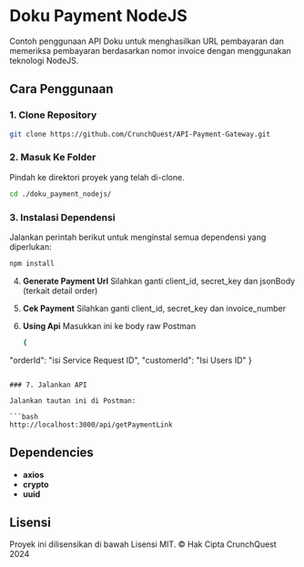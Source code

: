 # Doku Payment NodeJS

Contoh penggunaan API Doku untuk menghasilkan URL pembayaran dan memeriksa pembayaran berdasarkan nomor invoice dengan menggunakan teknologi NodeJS.

## Cara Penggunaan

### 1. Clone Repository

```bash
git clone https://github.com/CrunchQuest/API-Payment-Gateway.git
```

### 2. Masuk Ke Folder

Pindah ke direktori proyek yang telah di-clone.

```bash
cd ./doku_payment_nodejs/
```

### 3. Instalasi Dependensi

Jalankan perintah berikut untuk menginstal semua dependensi yang diperlukan:

```bash
npm install
```

4. **Generate Payment Url**
   Silahkan ganti client_id, secret_key dan jsonBody (terkait detail order)

5. **Cek Payment**
   Silahkan ganti client_id, secret_key dan invoice_number

6. **Using Api**
   Masukkan ini ke body raw Postman

   ```bash
   {
  "orderId": "isi Service Request ID",
  "customerId": "Isi Users ID"
   }
   ```

### 7. Jalankan API

Jalankan tautan ini di Postman:

```bash
http://localhost:3000/api/getPaymentLink
```

## Dependencies

- **axios**
- **crypto**
- **uuid**

## Lisensi

Proyek ini dilisensikan di bawah Lisensi MIT.
&copy; Hak Cipta CrunchQuest 2024
